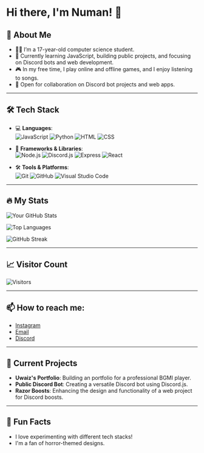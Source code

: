 # Hi there, I'm Numan! 👋

## 🚀 About Me
- 👨‍💻 I’m a 17-year-old computer science student.
- 🌱 Currently learning JavaScript, building public projects, and focusing on Discord bots and web development.
- 🎮 In my free time, I play online and offline games, and I enjoy listening to songs.
- 💼 Open for collaboration on Discord bot projects and web apps.

---

## 🛠 Tech Stack
- 💻 **Languages**:  
  ![JavaScript](https://img.shields.io/badge/JavaScript-yellow?logo=javascript) 
  ![Python](https://img.shields.io/badge/Python-blue?logo=python)
  ![HTML](https://img.shields.io/badge/HTML-orange?logo=html5)
  ![CSS](https://img.shields.io/badge/CSS-blue?logo=css3)

- 🧰 **Frameworks & Libraries**:  
  ![Node.js](https://img.shields.io/badge/Node.js-green?logo=node.js) 
  ![Discord.js](https://img.shields.io/badge/Discord.js-blue?logo=discord)
  ![Express](https://img.shields.io/badge/Express-grey?logo=express)
  ![React](https://img.shields.io/badge/React-blue?logo=react)

- 🛠️ **Tools & Platforms**:  
  ![Git](https://img.shields.io/badge/Git-black?logo=git) 
  ![GitHub](https://img.shields.io/badge/GitHub-black?logo=github) 
  ![Visual Studio Code](https://img.shields.io/badge/VS%20Code-blue?logo=visual-studio-code)

---

## 🔥 My Stats

![Your GitHub Stats](https://github-readme-stats.vercel.app/api?username=Nuu-maan&show_icons=true&theme=radical)

![Top Languages](https://github-readme-stats.vercel.app/api/top-langs/?username=Nuu-maan&layout=compact&theme=radical)

![GitHub Streak](https://github-readme-streak-stats.herokuapp.com/?user=Nuu-maan&theme=radical)

---

## 📈 Visitor Count
![Visitors](https://visitor-badge.glitch.me/badge?page_id=Nuu-maan.Nuu-maan)

---

## 📫 How to reach me:
- [Instagram](https://www.instagram.com/numan_.01)
- [Email](mailto:helloo@contactnuman.xyz)
- [Discord](https://discord.gg/delhites)

---

## 🚧 Current Projects
- **Uwaiz's Portfolio**: Building an portfolio for a professional BGMI player.
- **Public Discord Bot**: Creating a versatile Discord bot using Discord.js.
- **Razor Boosts**: Enhancing the design and functionality of a web project for Discord boosts.

---

## 🎉 Fun Facts
- I love experimenting with different tech stacks!
- I'm a fan of horror-themed designs.
